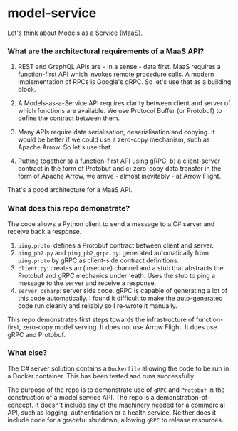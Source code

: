 # model-service

Let's think about Models as a Service (MaaS).

### What are the architectural requirements of a MaaS API?

1) REST and GraphQL APIs are - in a sense - data first. MaaS requires a function-first API which invokes remote procedure calls. A modern implementation of RPCs is Google's gRPC. So let's use that as a building block.

2) A Models-as-a-Service API requires clarity between client and server of which functions are available. We use Protocol Buffer (or Protobuf) to define the contract between them.

3) Many APIs require data serialisation, deserialisation and copying. It would be better if we could use a zero-copy mechanism, such as Apache Arrow. So let's use that.

4) Putting together a) a function-first API using gRPC, b) a client-server contract in the form of Protobuf and c) zero-copy data transfer in the form of Apache Arrow, we arrive - almost inevitably - at Arrow Flight.

That's a good architecture for a MaaS API.

### What does this repo demonstrate?

The code allows a Python client to send a message to a C# server and receive back a response.

1) `ping.proto`: defines a Protobuf contract between client and server.  
2) `ping_pb2.py` and `ping_pb2_grpc.py`: generated automatically from `ping.proto` by gRPC as client-side contract definitions.
3) `client.py`: creates an (insecure) channel and a stub that abstracts the Protobuf and gRPC mechanics underneath. Uses the stub to ping a message to the server and receive a response.
4) `server_csharp`: server side code. gRPC is capable of generating a lot of this code automatically. I found it difficult to make the auto-generated code run cleanly and reliably so I re-wrote it manually. 

This repo demonstrates first steps towards the infrastructure of function-first, zero-copy model serving. It does not use Arrow Flight. It does use gRPC and Protobuf.

### What else?

The C# server solution contains a `Dockerfile` allowing the code to be run in a Docker container. This has been tested and runs successfully.

The purpose of the repo is to demonstrate use of `gRPC` and `Protobuf` in the construction of a model service API. The repo is a demonstration-of-concept. It doesn't include any of the machinery needed for a commercial API, such as logging, authentication or a health service. Neither does it include code for a graceful shutdown, allowing `gRPC` to release resources.
